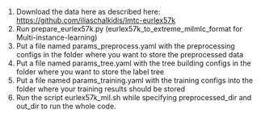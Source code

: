 1. Download the data here as described here: https://github.com/iliaschalkidis/lmtc-eurlex57k
2. Run prepare_eurlex57k.py (eurlex57k_to_extreme_milmlc_format for Multi-instance-learning)
3. Put a file named params_preprocess.yaml with the preprocessing configs in the folder where you want to store the preprocessed data
4. Put a file named params_tree.yaml with the tree building configs in the folder where you want to store the label tree
5. Put a file named params_training.yaml with the training configs into the folder where your training results should be stored
6. Run the script eurlex57k_mil.sh while specifying preprocessed_dir and out_dir to run the whole code.